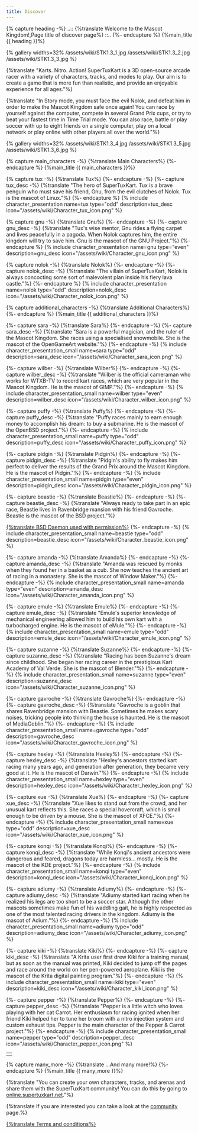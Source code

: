 ```yaml
---
title: Discover
---
```

{% capture heading -%}
..:: {%translate Welcome to the Mascot Kingdom!,Page title of discover page%} ::..
{%- endcapture %}
{%main_title {{ heading }}%}

{% gallery widths=32%
/assets/wiki/STK1.3_1.jpg
/assets/wiki/STK1.3_2.jpg
/assets/wiki/STK1.3_3.jpg
%}

{%translate "Karts. Nitro. Action! SuperTuxKart is a 3D open-source arcade racer with a variety of characters, tracks, and modes to play. Our aim is to create a game that is more fun than realistic, and provide an enjoyable experience for all ages."%}

{%translate "In Story mode, you must face the evil Nolok, and defeat him in order to make the Mascot Kingdom safe once again! You can race by yourself against the computer, compete in several Grand Prix cups, or try to beat your fastest time in Time Trial mode. You can also race, battle or play soccer with up to eight friends on a single computer, play on a local network or play online with other players all over the world."%}

{% gallery widths=32%
/assets/wiki/STK1.3_4.jpg
/assets/wiki/STK1.3_5.jpg
/assets/wiki/STK1.3_6.jpg
%}

{% capture main_characters -%}
{%translate Main Characters%}
{%- endcapture %}
{%main_title {{ main_characters }}%}

{% capture tux -%}
{%translate Tux%}
{%- endcapture -%}
{%- capture tux_desc -%}
{%translate "The hero of SuperTuxKart. Tux is a brave penguin who must save his friend, Gnu, from the evil clutches of Nolok. Tux is the mascot of Linux."%}
{%- endcapture %}
{% include character_presentation name=tux type="odd" description=tux_desc icon="/assets/wiki/Character_tux_icon.png" %}

{% capture gnu -%}
{%translate Gnu%}
{%- endcapture -%}
{%- capture gnu_desc -%}
{%translate "Tux's wise mentor, Gnu rides a flying carpet and lives peacefully in a pagoda. When Nolok captures him, the entire kingdom will try to save him. Gnu is the mascot of the GNU Project."%}
{%- endcapture %}
{% include character_presentation name=gnu type="even" description=gnu_desc icon="/assets/wiki/Character_gnu_icon.png" %}

{% capture nolok -%}
{%translate Nolok%}
{%- endcapture -%}
{%- capture nolok_desc -%}
{%translate "The villain of SuperTuxKart, Nolok is always concocting some sort of malevolent plan inside his fiery lava castle."%}
{%- endcapture %}
{% include character_presentation name=nolok type="odd" description=nolok_desc icon="/assets/wiki/Character_nolok_icon.png" %}

{% capture additional_characters -%}
{%translate Additional Characters%}
{%- endcapture %}
{%main_title {{ additional_characters }}%}

<table>
<tr>
{%- capture sara -%}
{%translate Sara%}
{%- endcapture -%}
{%- capture sara_desc -%}
{%translate "Sara is a powerful magician, and the ruler of the Mascot Kingdom. She races using a specialised snowmobile. She is the mascot of the OpenGameArt website."%}
{%- endcapture -%}
{% include character_presentation_small name=sara type="odd" description=sara_desc icon="/assets/wiki/Character_sara_icon.png" %}

{%- capture wilber -%}
{%translate Wilber%}
{%- endcapture -%}
{%- capture wilber_desc -%}
{%translate "Wilber is the official cameraman who works for WTXB-TV to record kart races, which are very popular in the Mascot Kingdom. He is the mascot of GIMP."%}
{%- endcapture -%}
{% include character_presentation_small name=wilber type="even" description=wilber_desc icon="/assets/wiki/Character_wilber_icon.png" %}
</tr>
<tr>
{%- capture puffy -%}
{%translate Puffy%}
{%- endcapture -%}
{%- capture puffy_desc -%}
{%translate "Puffy races mainly to earn enough money to accomplish his dream: to buy a submarine. He is the mascot of the OpenBSD project."%}
{%- endcapture -%}
{% include character_presentation_small name=puffy type="odd" description=puffy_desc icon="/assets/wiki/Character_puffy_icon.png" %}

{%- capture pidgin -%}
{%translate Pidgin%}
{%- endcapture -%}
{%- capture pidgin_desc -%}
{%translate "Pidgin's ability to fly makes him perfect to deliver the results of the Grand Prix around the Mascot Kingdom. He is the mascot of Pidgin."%}
{%- endcapture -%}
{% include character_presentation_small name=pidgin type="even" description=pidgin_desc icon="/assets/wiki/Character_pidgin_icon.png" %}
</tr>
<tr>
{%- capture beastie -%}
{%translate Beastie%}
{%- endcapture -%}
{%- capture beastie_desc -%}
{%translate "Always ready to take part in an epic race, Beastie lives in Ravenbridge mansion with his friend Gavroche. Beastie is the mascot of the BSD project."%}

[{%translate BSD Daemon used with permission%}](https://www.mckusick.com/copyright.html)
{%- endcapture -%}
{% include character_presentation_small name=beastie type="odd" description=beastie_desc icon="/assets/wiki/Character_beastie_icon.png" %}

{%- capture amanda -%}
{%translate Amanda%}
{%- endcapture -%}
{%- capture amanda_desc -%}
{%translate "Amanda was rescued by monks when they found her in a basket as a cub. She now teaches the ancient art of racing in a monastery. She is the mascot of Window Maker."%}
{%- endcapture -%}
{% include character_presentation_small name=amanda type="even" description=amanda_desc icon="/assets/wiki/Character_amanda_icon.png" %}
</tr>
<tr>
{%- capture emule -%}
{%translate Emule%}
{%- endcapture -%}
{%- capture emule_desc -%}
{%translate "Emule's superior knowledge of mechanical engineering allowed him to build his own kart with a turbocharged engine. He is the mascot of eMule."%}
{%- endcapture -%}
{% include character_presentation_small name=emule type="odd" description=emule_desc icon="/assets/wiki/Character_emule_icon.png" %}

{%- capture suzanne -%}
{%translate Suzanne%}
{%- endcapture -%}
{%- capture suzanne_desc -%}
{%translate "Racing has been Suzanne's dream since childhood. She began her racing career in the prestigious Kart Academy of Val Verde. She is the mascot of Blender."%}
{%- endcapture -%}
{% include character_presentation_small name=suzanne type="even" description=suzanne_desc icon="/assets/wiki/Character_suzanne_icon.png" %}
</tr>
<tr>
{%- capture gavroche -%}
{%translate Gavroche%}
{%- endcapture -%}
{%- capture gavroche_desc -%}
{%translate "Gavroche is a goblin that shares Ravenbridge mansion with Beastie. Sometimes he makes scary noises, tricking people into thinking the house is haunted. He is the mascot of MediaGoblin."%}
{%- endcapture -%}
{% include character_presentation_small name=gavroche type="odd" description=gavroche_desc icon="/assets/wiki/Character_gavroche_icon.png" %}

{%- capture hexley -%}
{%translate Hexley%}
{%- endcapture -%}
{%- capture hexley_desc -%}
{%translate "Hexley's ancestors started kart racing many years ago, and generation after generation, they became very good at it. He is the mascot of Darwin."%}
{%- endcapture -%}
{% include character_presentation_small name=hexley type="even" description=hexley_desc icon="/assets/wiki/Character_hexley_icon.png" %}
</tr>
<tr>
{%- capture xue -%}
{%translate Xue%}
{%- endcapture -%}
{%- capture xue_desc -%}
{%translate "Xue likes to stand out from the crowd, and her unusual kart reflects this. She races a special hovercraft, which is small enough to be driven by a mouse. She is the mascot of XFCE."%}
{%- endcapture -%}
{% include character_presentation_small name=xue type="odd" description=xue_desc icon="/assets/wiki/Character_xue_icon.png" %}

{%- capture konqi -%}
{%translate Konqi%}
{%- endcapture -%}
{%- capture konqi_desc -%}
{%translate "While Konqi's ancient ancestors were dangerous and feared, dragons today are harmless... mostly. He is the mascot of the KDE project."%}
{%- endcapture -%}
{% include character_presentation_small name=konqi type="even" description=konqi_desc icon="/assets/wiki/Character_konqi_icon.png" %}
</tr>
<tr>
{%- capture adiumy -%}
{%translate Adiumy%}
{%- endcapture -%}
{%- capture adiumy_desc -%}
{%translate "Adiumy started kart racing when he realized his legs are too short to be a soccer star. Although the other mascots sometimes make fun of his waddling gait, he is highly respected as one of the most talented racing drivers in the kingdom. Adiumy is the mascot of Adium."%}
{%- endcapture -%}
{% include character_presentation_small name=adiumy type="odd" description=adiumy_desc icon="/assets/wiki/Character_adiumy_icon.png" %}

{%- capture kiki -%}
{%translate Kiki%}
{%- endcapture -%}
{%- capture kiki_desc -%}
{%translate "A Krita user first drew Kiki for a training manual, but as soon as the manual was printed, Kiki decided to jump off the pages and race around the world on her pen-powered aeroplane. Kiki is the mascot of the Krita digital painting program."%}
{%- endcapture -%}
{% include character_presentation_small name=kiki type="even" description=kiki_desc icon="/assets/wiki/Character_kiki_icon.png" %}
</tr>
<tr>
{%- capture pepper -%}
{%translate Pepper%}
{%- endcapture -%}
{%- capture pepper_desc -%}
{%translate "Pepper is a little witch who loves playing with her cat Carrot. Her enthusiasm for racing ignited when her friend Kiki helped her to tune her broom with a nitro injection system and custom exhaust tips. Pepper is the main character of the Pepper & Carrot project."%}
{%- endcapture -%}
{% include character_presentation_small name=pepper type="odd" description=pepper_desc icon="/assets/wiki/Character_pepper_icon.png" %}
<td></td>
</tr>
</table>

{% capture many_more -%}
{%translate ...And many more!%}
{%- endcapture %}
{%main_title {{ many_more }}%}

{%translate "You can create your own characters, tracks, and arenas and share them with the SuperTuxKart community! You can do this by going to [online.supertuxkart.net](https://online.supertuxkart.net)."%}

{%translate If you are interested you can take a look at the [community](Community) page.%}

[{%translate Terms and conditions%}](Terms)
